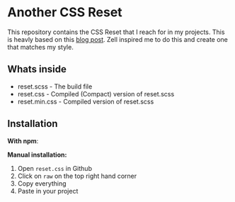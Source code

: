 # Another CSS Reset

This repository contains the CSS Reset that I reach for in my projects. This is heavly based on this [blog post](https://zellwk.com/blog/css-reset). Zell inspired me to do this and create one that matches my style.

## Whats inside
 - reset.scss - The build file
 - reset.css - Compiled (Compact) version of reset.scss
 - reset.min.css - Compiled version of reset.scss

## Installation

**With npm**:


**Manual installation:**

1. Open `reset.css` in Github
2. Click on `raw` on the top right hand corner
3. Copy everything
4. Paste in your project
